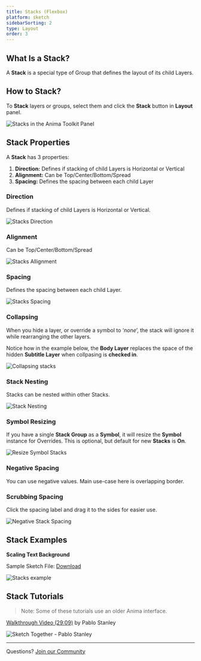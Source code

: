 ```yaml
---
title: Stacks (Flexbox)
platform: sketch
sidebarSorting: 2
type: Layout
order: 3
---
```

## What Is a Stack?

A **Stack** is a special type of Group that defines the layout of its child Layers.

## How to Stack?

To **Stack** layers or groups, select them and click the **Stack** button in **Layout** panel.

![Stacks in the Anima Toolkit Panel](https://s3.amazonaws.com/animaapp/docs/sketch/Layout%20%E2%80%93%20Stacks%20panel.png)

## Stack Properties

A **Stack** has 3 properties:

1. **Direction:** Defines if stacking of child Layers is Horizontal or Vertical
2. **Alignment:** Can be Top/Center/Bottom/Spread
3. **Spacing:** Defines the spacing between each child Layer

### Direction

Defines if stacking of child Layers is Horizontal or Vertical.

![Stacks Direction](https://s3.amazonaws.com/animaapp/docs/sketch/Layout%20%E2%80%93%20Stacks%20Direction.gif)

### Alignment

Can be Top/Center/Bottom/Spread

![Stacks Allignment](https://s3.amazonaws.com/animaapp/docs/sketch/Layout%20%E2%80%93%20Stacks%20alignment.gif)

### Spacing

Defines the spacing between each child Layer.

![Stacks Spacing](https://s3.amazonaws.com/animaapp/docs/sketch/Layout%20%E2%80%93%20Stacks%20spacing.gif)

### Collapsing

When you hide a layer, or override a symbol to ‘_none_’, the stack will ignore it while rearranging the other layers.

Notice how in the example below, the **Body Layer** replaces the space of the hidden **Subtitle Layer** when collpasing is **checked in**.

![Collapsing stacks](https://s3.amazonaws.com/animaapp/docs/sketch/Layout%20%E2%80%93%20Stacks%20collapsing.gif)

### Stack Nesting

 Stacks can be nested within other Stacks.

![Stack Nesting](https://s3.amazonaws.com/animaapp/docs/sketch/Layout%20%E2%80%93%20Stacks%20Nested%20stacks.gif)

### Symbol Resizing

If you have a single **Stack Group** as a **Symbol**, it will resize the **Symbol** instance for Overrides. This is optional, but default for new **Stacks** is **On**.

![Resize Symbol Stacks](https://s3.amazonaws.com/animaapp/docs/sketch/Layout%20%E2%80%93%20Stacks%20resizing.png)

### Negative Spacing

You can use negative values. Main use-case here is overlapping border.

### Scrubbing Spacing

Click the spacing label and drag it to the sides for easier use.

![Negative Stack Spacing](https://s3.amazonaws.com/animaapp/docs/sketch/Layout%20%E2%80%93%20Stacks%20scrub%20spacing.gif)

## Stack Examples

 **Scaling Text Background** 

Sample Sketch File: [Download](http://bit.ly/2lJ4luf)

![Stacks example](https://s3.amazonaws.com/animaapp/docs/sketch/Layout%20%E2%80%93%20Stacks%20example.gif)

## Stack Tutorials

> Note: Some of these tutorials use an older Anima interface.

[Walkthrough Video (29:09)](https://www.youtube.com/watch?v=DiCXg17CwIY) by Pablo Stanley

![Sketch Together - Pablo Stanley](https://s3.amazonaws.com/animaapp/docs/sketch/Layout%20%E2%80%93%20Stacks%20pablo%20stanley.jpg)

---

Questions? [Join our Community](http://facebook.animaapp.com)

